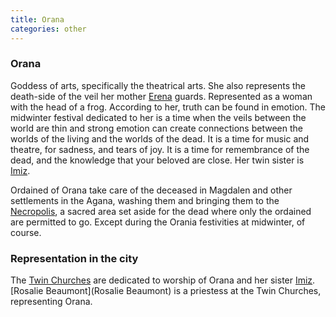 ```yaml
---
title: Orana
categories: other
---
```


### Orana

Goddess of arts, specifically the theatrical arts. She also represents the death-side of the veil her mother [Erena](Erena) guards. Represented as a woman with the head of a frog. According to her, truth can be found in emotion. The midwinter festival dedicated to her is a time when the veils between the world are thin and strong emotion can create connections between the worlds of the living and the worlds of the dead. It is a time for music and theatre, for sadness, and tears of joy. It is a time for remembrance of the dead, and the knowledge that your beloved are close. Her twin sister is [Imiz](Imiz).

Ordained of Orana take care of the deceased in Magdalen and other settlements in the Agana, washing them and bringing them to the [Necropolis](Necropolis), a sacred area set aside for the dead where only the ordained are permitted to go. Except during the Orania festivities at midwinter, of course.


### Representation in the city
The [Twin Churches](TwinChurches) are dedicated to worship of Orana and her sister [Imiz](Imiz). [Rosalie Beaumont](Rosalie Beaumont) is a priestess at the Twin Churches, representing Orana.
